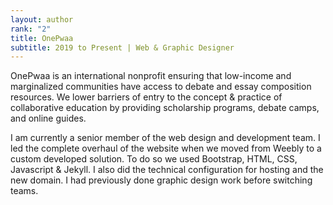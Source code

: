 ```yaml
---
layout: author
rank: "2"
title: OnePwaa
subtitle: 2019 to Present | Web & Graphic Designer
---
```

OnePwaa is an international nonprofit ensuring that low-income and marginalized communities have access to debate and essay composition resources. We lower barriers of entry to the concept & practice of collaborative education by providing scholarship programs, debate camps, and online guides.

I am currently a senior member of the web design and development team. I led the complete overhaul of the website when we moved from Weebly to a custom developed solution. To do so we used Bootstrap, HTML, CSS, Javascript & Jekyll. I also did the technical configuration for hosting and the new domain. I had previously done graphic design work before switching teams.